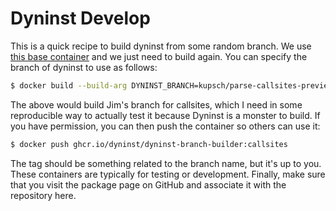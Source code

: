 # Dyninst Develop

This is a quick recipe to build dyninst from some random branch.
We use [this base container](https://github.com/dyninst/dyninst/pkgs/container/dyninst-ubuntu-20.04)
and we just need to build again. You can specify the branch of dyninst to use as follows:

```bash
$ docker build --build-arg DYNINST_BRANCH=kupsch/parse-callsites-preview-2 -t ghcr.io/dyninst/dyninst-branch-builder:callsites-2 .
```

The above would build Jim's branch for callsites, which I need in some reproducible way
to actually test it because Dyninst is a monster to build. If you have permission, you can
then push the container so others can use it:

```bash
$ docker push ghcr.io/dyninst/dyninst-branch-builder:callsites
```
The tag should be something related to the branch name, but  it's up to you.
These containers are typically for testing or development. Finally, make sure that you
visit the package page on GitHub and associate it with the repository here.
